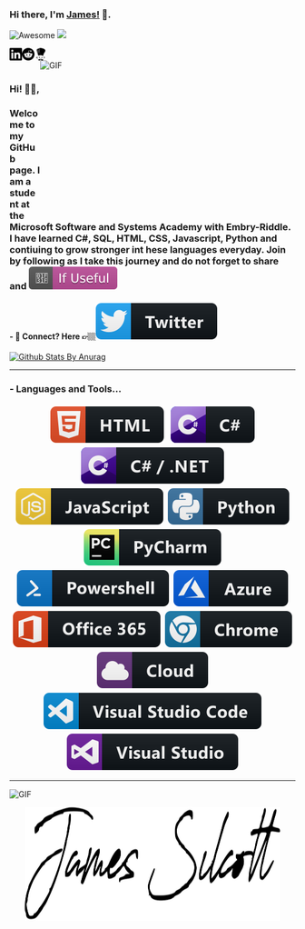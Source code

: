 ### Hi there, I'm [James!](https://www.linkedin.com/in/jbsilcott/) 👋.  
![Awesome](https://cdn.rawgit.com/sindresorhus/awesome/d7305f38d29fed78fa85652e3a63e154dd8e8829/media/badge.svg) ![](https://visitor-badge.glitch.me/badge?page_id=silcott.silcott.readme)


<a href="https://www.linkedin.com/in/jbsilcott/">
  <img align="left" alt="Linkedin" width="22px" src="https://raw.githubusercontent.com/Silcott/Silcott/master/SVG/social/linkedin_black_and_white.svg" />
</a>

<a href="https://www.reddit.com/user/JBScodes/">
  <img align="left" alt=" Reddit" width="22px" src="https://raw.githubusercontent.com/Silcott/Silcott/master/SVG/social/reddit_black_and_white.svg" />
</a>

<a href="https://www.codechef.com/users/silcott_jb">
  <img align="left" alt=" Codechef" width="22px" src="https://raw.githubusercontent.com/Silcott/Silcott/master/SVG/social/codechef_black_and_white.svg" />
</a>


<br />

<img align="right" height="270px" width="450px" alt="GIF" src="https://cdn.dribbble.com/users/1025786/screenshots/3867122/400.gif" />

<br />

### Hi! 🙋‍♂️,
### Welcome to my GitHub page. I am a student at the Microsoft Software and Systems Academy with Embry-Riddle. I have learned C#, SQL, HTML, CSS, Javascript, Python and contiuing to grow stronger int hese languages everyday. Join by following as I take this journey and do not forget to share and <img src="https://raw.githubusercontent.com/Silcott/Silcott/master/SVG/ifUseful/ifUseful.svg">

#### - 💬 Connect? Here 👉🏼[<img src="https://raw.githubusercontent.com/Silcott/Silcott/master/SVG/social/twitter.svg" >](https://twitter.com/silcott_james)




[![Github Stats By Anurag](https://github-readme-stats.vercel.app/api?username=silcott&show_icons=true&title_color=fff&icon_color=79ff97&text_color=9f9f9f&bg_color=151515)](https://github.com/anuraghazra/github-readme-stats)

*************
### - Languages and Tools...
<p align="center">

<img src="https://raw.githubusercontent.com/Silcott/Silcott/master/SVG/dev/languages/html.svg" alt="html" style="vertical-align:top; margin:4px">    
<img src="https://raw.githubusercontent.com/Silcott/Silcott/master/SVG/dev/languages/csharp.svg" alt="csharp" style="vertical-align:top; margin:4px"><img src="https://raw.githubusercontent.com/Silcott/Silcott/master/SVG/dev/languages/csharp_dotnet.svg" alt="js" style="vertical-align:top; margin:4px"><img src="https://raw.githubusercontent.com/Silcott/Silcott/master/SVG/dev/languages/js.svg" alt="js" style="vertical-align:top; margin:4px"><img src="https://raw.githubusercontent.com/Silcott/Silcott/master/SVG/dev/languages/python.svg" alt="python" style="vertical-align:top; margin:4px"><img src="https://raw.githubusercontent.com/Silcott/Silcott/master/SVG/dev/tools/jetbrains_pycharm.svg" alt="pycharm" style="vertical-align:top; margin:4px"><img src="https://raw.githubusercontent.com/Silcott/Silcott/master/SVG/dev/tools/powershell.svg" alt="powershell" style="vertical-align:top; margin:4px"><img src="https://raw.githubusercontent.com/Silcott/Silcott/master/SVG/dev/services/azure.svg" alt="azure" style="vertical-align:top; margin:4px"><img src="https://raw.githubusercontent.com/Silcott/Silcott/master/SVG/dev/services/office_365.svg" alt="office365" style="vertical-align:top; margin:4px"><img src="https://raw.githubusercontent.com/Silcott/Silcott/master/SVG/dev/misc/chrome.svg" alt="chrome" style="vertical-align:top; margin:4px"><img src="https://raw.githubusercontent.com/Silcott/Silcott/master/SVG/dev/misc/cloud.svg" alt="cloud" style="vertical-align:top; margin:4px"><img src="https://raw.githubusercontent.com/Silcott/Silcott/master/SVG/dev/tools/visualstudio_code.svg" alt="vscode" style="vertical-align:top; margin:4px"><img src="https://raw.githubusercontent.com/Silcott/Silcott/master/SVG/dev/tools/visualstudio.svg" alt="vscode" style="vertical-align:top; margin:4px">
</p>


***********************************
<img align="center" height="200px" width="820px" alt="GIF" src="https://media3.giphy.com/media/l3q2FnW3yZRJVZH2g/giphy.gif?cid=ecf05e475pzaua62654f3dhc72svhuhvy090f0su06nyqh9r&rid=giphy.gif">

<p align="center">
<img src="https://raw.githubusercontent.com/Silcott/Silcott/master/SVG/dev/name/james-logo-writing.svg" alt="html" style=margin:4px" height="200px" width="450px">
</p>


